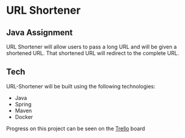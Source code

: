 # URL Shortener
## Java Assignment
URL Shortener will allow users to pass a long URL and will be given a shortened URL.
That shortened URL will redirect to the complete URL.

## Tech
URL-Shortener will be built using the following technologies:
- Java
- Spring
- Maven
- Docker

Progress on this project can be seen on the [Trello] board

[Trello]: <https://trello.com/b/XV99y2JP>